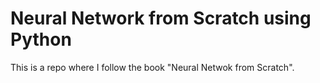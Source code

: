 # Neural Network from Scratch using Python

This is a repo where I follow the book "Neural Netwok from Scratch". 
